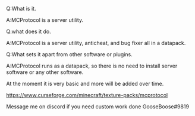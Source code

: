 Q:What is it.

A:MCProtocol is a server utility.

Q:what does it do.

A:MCProtocol is a server utility, anticheat, and bug fixer all in a datapack.

Q:What sets it apart from other software or plugins.

A:MCProtocol runs as a datapack, so there is no need to install server software or any other software.

At the moment it is very basic and more will be added over time.

https://www.curseforge.com/minecraft/texture-packs/mcprotocol

Message me on discord if you need custom work done GooseBoose#9819
